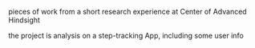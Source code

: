 pieces of work from a short research experience at Center of Advanced Hindsight

the project is analysis on a step-tracking App, including some user info
